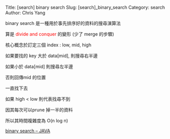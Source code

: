 Title: [search] binary search
Slug: [search]_binary_search
Category: search
Author: Chris Yang

binary search 是一種用於事先排序好的資料的搜尋演算法

算是 <font style="color:red;">divide and conquer</font> 的變形 (少了 merge 的步驟)

核心概念於訂定三個 index : low, mid, high

如果要找的 key 大於 data[mid], 則搜尋右半邊

如果小於 data[mid] 則搜尋左半邊

否則回傳mid 的位置

一直找下去

如果 high < low 則代表找尋不到

因其每次可以prune 掉一半的資料

所以其時間複雜度為 O(n log n)

<a href="https://github.com/yljh21328/code_example/blob/master/SEARCH/binary_search/binary_search.java" target="_blank">binary search – JAVA</a>
